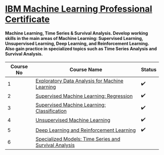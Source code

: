 # [IBM Machine Learning Professional Certificate](https://www.coursera.org/professional-certificates/ibm-machine-learning)
#### Machine Learning, Time Series & Survival Analysis. Develop working skills in the main areas of Machine Learning: Supervised Learning, Unsupervised Learning, Deep Learning, and Reinforcement Learning. Also gain practice in specialized topics such as Time Series Analysis and Survival Analysis.

| Course No | Course Name | Status |
| ----------- | ----------- | ----------- |
| 1 | [Exploratory Data Analysis for Machine Learning](https://www.coursera.org/learn/ibm-exploratory-data-analysis-for-machine-learning?specialization=ibm-machine-learning) |:heavy_check_mark:|
| 2 | [Supervised Machine Learning: Regression](https://www.coursera.org/learn/supervised-machine-learning-regression?specialization=ibm-machine-learning) |:heavy_check_mark:|
| 3 | [Supervised Machine Learning: Classification](https://www.coursera.org/learn/supervised-machine-learning-classification?specialization=ibm-machine-learning) |:heavy_check_mark:|
| 4 | [Unsupervised Machine Learning](https://www.coursera.org/learn/ibm-unsupervised-machine-learning?specialization=ibm-machine-learning) |:heavy_check_mark:|
| 5 | [Deep Learning and Reinforcement Learning](https://www.coursera.org/learn/deep-learning-reinforcement-learning?specialization=ibm-machine-learning) |:heavy_check_mark:|
| 6 | [Specialized Models: Time Series and Survival Analysis](https://www.coursera.org/learn/time-series-survival-analysis?specialization=ibm-machine-learning) | |


